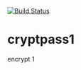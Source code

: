 [![Build Status](https://travis-ci.org/vinik/cryptpass1.svg?branch=master)](https://travis-ci.org/vinik/cryptpass1)

cryptpass1
==========

encrypt 1
